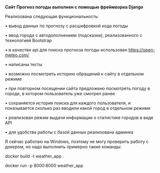 **Сайт Прогноз погоды выполнен с помощью фреймворка Django**


Реализована следующая функциональность:

•	вывод данных по прогнозу с расшифровкой кода погоды

•	ввод города с автодополнением (подсказки), реализованного с технологией Bootstrap

•	в качестве api для поиска прогноза погоды использован https://open-meteo.com/ 

•	написаны тесты

•	возможно посмотреть историю обращений к сайту в отдельном режиме

•	при повторном посещении сайта предложено посмотреть погоду в городе, в котором пользователь уже смотрел ранее

•	сохраняется история поиска для каждого пользователя, и показывается сколько раз вводили какой город в отдельном режиме

• реализован режим выдачи информации о статистике городов в виде API

•	для удобства работы с базой данных реализована админка



Я сейчас работаю на Windows, поэтому не могу проверить работу с докером, но надо выполнить примерно такие команды:

docker build -t weather_app .

docker run -p 8000:8000 weather_app



